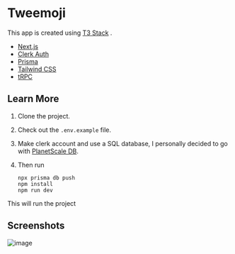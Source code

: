 # Tweemoji

This app is created using [T3 Stack](https://create.t3.gg) .

- [Next.js](https://nextjs.org)
- [Clerk Auth](https://clerk.com)
- [Prisma](https://prisma.io)
- [Tailwind CSS](https://tailwindcss.com)
- [tRPC](https://trpc.io)

## Learn More

1.  Clone the project.
2.  Check out the `.env.example` file.
3.  Make clerk account and use a SQL database, I personally decided to go with [PlanetScale DB](https://planetscale.com).
4.  Then run

        npx prisma db push
        npm install
        npm run dev

This will run the project

## Screenshots

![image](https://user-images.githubusercontent.com/64531568/234895428-a1ccf3c5-3c2b-4a1a-bbd1-71527124258f.png)
